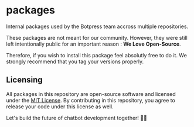 # packages

Internal packages used by the Botpress team accross multiple repositories.

These packages are not meant for our community. However, they were still left intentionally public for an important reason : **We Love Open-Source**.

Therefore, if you wish to install this package feel absolutly free to do it. We strongly recommend that you tag your versions properly.

## Licensing

All packages in this repository are open-source software and licensed under the [MIT License](LICENSE). By contributing in this repository, you agree to release your code under this license as well.

Let's build the future of chatbot development together! 🤖🚀
